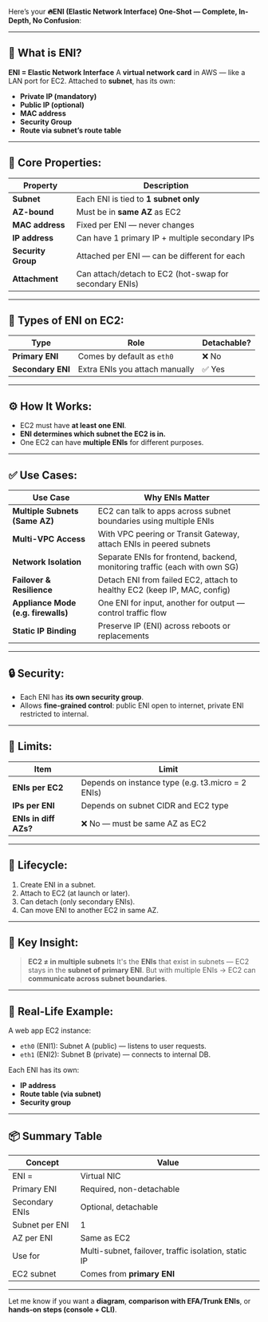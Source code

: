 Here’s your **🔥ENI (Elastic Network Interface) One-Shot — Complete, In-Depth, No Confusion**:

---

## 🚀 What is ENI?

**ENI = Elastic Network Interface**
A **virtual network card** in AWS — like a LAN port for EC2.
Attached to **subnet**, has its own:

* **Private IP (mandatory)**
* **Public IP (optional)**
* **MAC address**
* **Security Group**
* **Route via subnet’s route table**

---

## 🧱 Core Properties:

| Property           | Description                                            |
| ------------------ | ------------------------------------------------------ |
| **Subnet**         | Each ENI is tied to **1 subnet only**                  |
| **AZ-bound**       | Must be in **same AZ** as EC2                          |
| **MAC address**    | Fixed per ENI — never changes                          |
| **IP address**     | Can have 1 primary IP + multiple secondary IPs         |
| **Security Group** | Attached per ENI — can be different for each           |
| **Attachment**     | Can attach/detach to EC2 (hot-swap for secondary ENIs) |

---

## 🎯 Types of ENI on EC2:

| Type              | Role                           | Detachable? |
| ----------------- | ------------------------------ | ----------- |
| **Primary ENI**   | Comes by default as `eth0`     | ❌ No        |
| **Secondary ENI** | Extra ENIs you attach manually | ✅ Yes       |

---

## ⚙️ How It Works:

* EC2 must have **at least one ENI**.
* **ENI determines which subnet the EC2 is in.**
* One EC2 can have **multiple ENIs** for different purposes.

---

## ✅ Use Cases:

| Use Case                            | Why ENIs Matter                                                            |
| ----------------------------------- | -------------------------------------------------------------------------- |
| **Multiple Subnets (Same AZ)**      | EC2 can talk to apps across subnet boundaries using multiple ENIs          |
| **Multi-VPC Access**                | With VPC peering or Transit Gateway, attach ENIs in peered subnets         |
| **Network Isolation**               | Separate ENIs for frontend, backend, monitoring traffic (each with own SG) |
| **Failover & Resilience**           | Detach ENI from failed EC2, attach to healthy EC2 (keep IP, MAC, config)   |
| **Appliance Mode (e.g. firewalls)** | One ENI for input, another for output — control traffic flow               |
| **Static IP Binding**               | Preserve IP (ENI) across reboots or replacements                           |

---

## 🔒 Security:

* Each ENI has **its own security group**.
* Allows **fine-grained control**: public ENI open to internet, private ENI restricted to internal.

---

## 📌 Limits:

| Item                  | Limit                                             |
| --------------------- | ------------------------------------------------- |
| **ENIs per EC2**      | Depends on instance type (e.g. t3.micro = 2 ENIs) |
| **IPs per ENI**       | Depends on subnet CIDR and EC2 type               |
| **ENIs in diff AZs?** | ❌ No — must be same AZ as EC2                     |

---

## 🔄 Lifecycle:

1. Create ENI in a subnet.
2. Attach to EC2 (at launch or later).
3. Can detach (only secondary ENIs).
4. Can move ENI to another EC2 in same AZ.

---

## 🧠 Key Insight:

> **EC2 ≠ in multiple subnets**
> It's the **ENIs** that exist in subnets — EC2 stays in the **subnet of primary ENI**.
> But with multiple ENIs → EC2 can **communicate across subnet boundaries**.

---

## 🧪 Real-Life Example:

A web app EC2 instance:

* `eth0` (ENI1): Subnet A (public) — listens to user requests.
* `eth1` (ENI2): Subnet B (private) — connects to internal DB.

Each ENI has its own:

* **IP address**
* **Route table (via subnet)**
* **Security group**

---

## 📦 Summary Table

| Concept        | Value                                                |
| -------------- | ---------------------------------------------------- |
| ENI =          | Virtual NIC                                          |
| Primary ENI    | Required, non-detachable                             |
| Secondary ENIs | Optional, detachable                                 |
| Subnet per ENI | 1                                                    |
| AZ per ENI     | Same as EC2                                          |
| Use for        | Multi-subnet, failover, traffic isolation, static IP |
| EC2 subnet     | Comes from **primary ENI**                           |

---

Let me know if you want a **diagram**, **comparison with EFA/Trunk ENIs**, or **hands-on steps (console + CLI)**.
